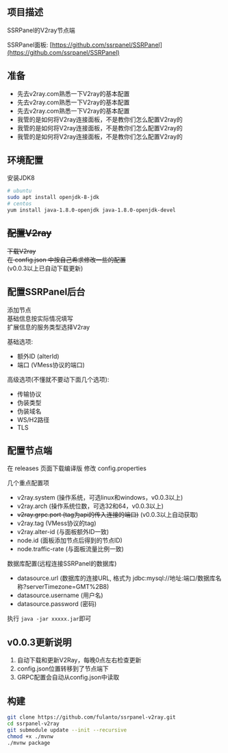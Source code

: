 ## 项目描述
SSRPanel的V2ray节点端

SSRPanel面板: 
[https://github.com/ssrpanel/SSRPanel](https://github.com/ssrpanel/SSRPanel)

## 准备

- 先去v2ray.com熟悉一下V2ray的基本配置
- 先去v2ray.com熟悉一下V2ray的基本配置
- 先去v2ray.com熟悉一下V2ray的基本配置
- 我管的是如何将V2ray连接面板，不是教你们怎么配置V2ray的
- 我管的是如何将V2ray连接面板，不是教你们怎么配置V2ray的
- 我管的是如何将V2ray连接面板，不是教你们怎么配置V2ray的

## 环境配置

安装JDK8
```bash
# ubuntu
sudo apt install openjdk-8-jdk
# centos
yum install java-1.8.0-openjdk java-1.8.0-openjdk-devel
```

## ~~配置V2ray~~ 

~~下载V2ray~~  
~~在 config.json 中按自己希求修改一些的配置~~  
(v0.0.3以上已自动下载更新)  

## 配置SSRPanel后台

添加节点  
基础信息按实际情况填写  
扩展信息的服务类型选择V2ray  

基础选项:  
- 额外ID (alterId)  
- 端口 (VMess协议的端口)
  
高级选项(不懂就不要动下面几个选项):  
- 传输协议  
- 伪装类型  
- 伪装域名  
- WS/H2路径  
- TLS  

## 配置节点端

在 releases 页面下载编译版
修改 config.properties

几个重点配置项
- v2ray.system (操作系统，可选linux和windows，v0.0.3以上)
- v2ray.arch (操作系统位数，可选32和64，v0.0.3以上)
- ~~v2ray.grpc.port (tag为api的传入连接的端口)~~ (v0.0.3以上自动获取)
- v2ray.tag (VMess协议的tag)
- v2ray.alter-id (与面板额外ID一致)
- node.id (面板添加节点后得到的节点ID)
- node.traffic-rate (与面板流量比例一致)

数据库配置(远程连接SSRPanel的数据库)
- datasource.url (数据库的连接URL, 格式为 jdbc:mysql://地址:端口/数据库名称?serverTimezone=GMT%2B8)
- datasource.username (用户名)
- datasource.password (密码)


执行 `java -jar xxxxx.jar`即可

## v0.0.3更新说明

1. 自动下载和更新V2Ray，每晚0点左右检查更新
2. config.json位置转移到了节点端下
3. GRPC配置会自动从config.json中读取

## 构建
```bash
git clone https://github.com/fulanto/ssrpanel-v2ray.git
cd ssrpanel-v2ray
git submodule update --init --recursive
chmod +x ./mvnw
./mvnw package
```
